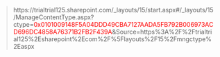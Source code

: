 <blockquote>
https://trialtrial125.sharepoint.com/_layouts/15/start.aspx#/_layouts/15/ManageContentType.aspx?ctype=<font style="color:red">0x0101009148F5A04DDD49CBA7127AADA5FB792B006973ACD696DC4858A76371B2FB2F439A</font>&Source=https%3A%2F%2Ftrialtrial125%2Esharepoint%2Ecom%2F%5Flayouts%2F15%2Fmngctype%2Easpx
</blockquote>
